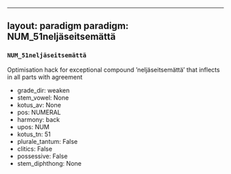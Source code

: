 
---
layout: paradigm
paradigm: NUM_51neljäseitsemättä
---
### ` NUM_51neljäseitsemättä `

Optimisation hack for exceptional compound ’neljäseitsemättä’ that inflects in all parts with agreement
* grade_dir: weaken
* stem_vowel: None
* kotus_av: None
* pos: NUMERAL
* harmony: back
* upos: NUM
* kotus_tn: 51
* plurale_tantum: False
* clitics: False
* possessive: False
* stem_diphthong: None
